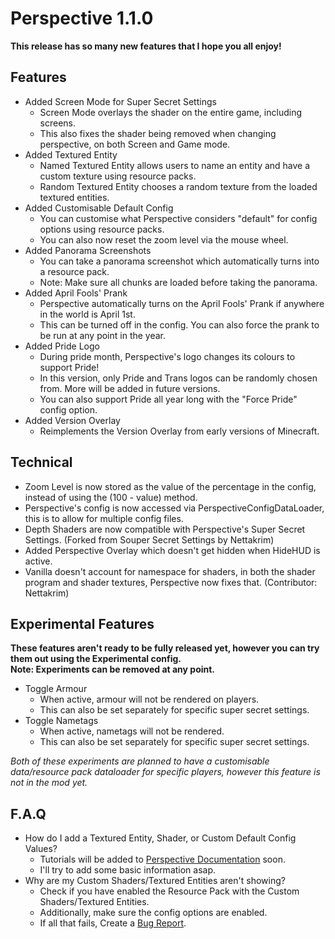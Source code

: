 # Perspective 1.1.0  
**This release has so many new features that I hope you all enjoy!**  


## Features  

- Added Screen Mode for Super Secret Settings  
    - Screen Mode overlays the shader on the entire game, including screens.  
    - This also fixes the shader being removed when changing perspective, on both Screen and Game mode.  
- Added Textured Entity  
    - Named Textured Entity allows users to name an entity and have a custom texture using resource packs.  
    - Random Textured Entity chooses a random texture from the loaded textured entities.  
- Added Customisable Default Config  
    - You can customise what Perspective considers "default" for config options using resource packs.  
    - You can also now reset the zoom level via the mouse wheel.  
- Added Panorama Screenshots  
    - You can take a panorama screenshot which automatically turns into a resource pack.  
    - Note: Make sure all chunks are loaded before taking the panorama.  
- Added April Fools' Prank  
    - Perspective automatically turns on the April Fools' Prank if anywhere in the world is April 1st.  
    - This can be turned off in the config. You can also force the prank to be run at any point in the year.  
- Added Pride Logo  
    - During pride month, Perspective's logo changes its colours to support Pride!  
    - In this version, only Pride and Trans logos can be randomly chosen from. More will be added in future versions.  
    - You can also support Pride all year long with the "Force Pride" config option.  
- Added Version Overlay  
    - Reimplements the Version Overlay from early versions of Minecraft.  


## Technical  

- Zoom Level is now stored as the value of the percentage in the config, instead of using the (100 - value) method.  
- Perspective's config is now accessed via PerspectiveConfigDataLoader, this is to allow for multiple config files.  
- Depth Shaders are now compatible with Perspective's Super Secret Settings. (Forked from Souper Secret Settings by Nettakrim)  
- Added Perspective Overlay which doesn't get hidden when HideHUD is active.  
- Vanilla doesn't account for namespace for shaders, in both the shader program and shader textures, Perspective now fixes that. (Contributor: Nettakrim)  

## Experimental Features  
**These features aren't ready to be fully released yet, however you can try them out using the Experimental config.**  
**Note: Experiments can be removed at any point.**  

- Toggle Armour  
    - When active, armour will not be rendered on players.  
    - This can also be set separately for specific super secret settings.  
- Toggle Nametags  
    - When active, nametags will not be rendered.  
    - This can also be set separately for specific super secret settings.  

_Both of these experiments are planned to have a customisable data/resource pack dataloader for specific players, however this feature is not in the mod yet._  


## F.A.Q  
- How do I add a Textured Entity, Shader, or Custom Default Config Values?  
    - Tutorials will be added to [Perspective Documentation](mclegoman.github.io/perspective/) soon.  
    - I'll try to add some basic information asap.  
- Why are my Custom Shaders/Textured Entities aren't showing?  
  - Check if you have enabled the Resource Pack with the Custom Shaders/Textured Entities.  
  - Additionally, make sure the config options are enabled.  
  - If all that fails, Create a [Bug Report](https://github.com/MCLegoMan/Perspective/issues).  